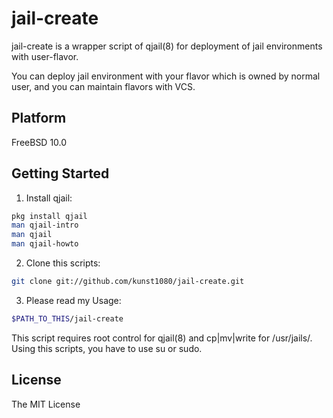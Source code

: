 jail-create
===

jail-create is a wrapper script of qjail(8) for deployment of jail environments with user-flavor.

You can deploy jail environment with your flavor which is owned by normal user, and you can maintain flavors with VCS.

## Platform
FreeBSD 10.0

## Getting Started
1. Install qjail:

  ```bash
  pkg install qjail
  man qjail-intro
  man qjail
  man qjail-howto
  ```

2. Clone this scripts:

  ```bash
  git clone git://github.com/kunst1080/jail-create.git
  ```

3. Please read my Usage:

  ```bash
  $PATH_TO_THIS/jail-create
  ```

This script requires root control for qjail(8) and cp|mv|write for /usr/jails/.
Using this scripts, you have to use su or sudo.

## License
The MIT License

